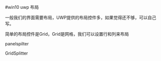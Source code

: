\#win10 uwp 布局



一般我们的界面需要布局，UWP提供的布局控件多，如果觉得还不够，可以自己写。

简单的布局控件是Grid，Grid是网格，我们可以设置行和列来布局



panelspilter

GridSplitter

